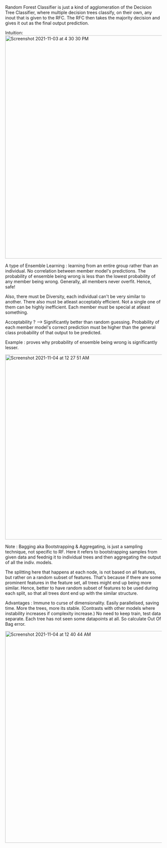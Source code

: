 Random Forest Classifier is just a kind of agglomeration of the Decision Tree Classifier, where multiple decision trees classify, on their own, any inout that is given to the RFC. The RFC then takes the majority decision and gives it out as the final output prediction. 

Intuition:  
<img width="717" alt="Screenshot 2021-11-03 at 4 30 30 PM" src="https://user-images.githubusercontent.com/61674750/140048950-5b0baac3-0e77-4a0e-b9b6-28bf6a3169c5.png">

A type of Ensemble Learning : learning from an entire group rather than an individual. No correlation between member model's predictions. The probability of ensemble being wrong is less than the lowest probability of any member being wrong. Generally, all members never overfit. Hence, safe!

Also, there must be Diversity, each individual can't be very similar to another. 
There also must be atleast acceptably efficient. Not a single one of them can be highly inefficient. Each member must be special at atleast something.

Acceptability ? --> Significantly better than random guessing. Probability of each member model's correct prediction must be higher than the general class probability of that output to be predicted.

Example : proves why probability of ensemble being wrong is significantly lesser.

<img width="594" alt="Screenshot 2021-11-04 at 12 27 51 AM" src="https://user-images.githubusercontent.com/61674750/140175080-b23d552a-f6f0-426a-8e4a-7f8426e93648.png">


Note : 
  Bagging aka Bootstrapping & Aggregating, is just a sampling technique, not specific to RF. Here it refers to bootstrapping samples from given data and feednig it to individual trees and then aggregating the output of all the indiv. models.

  The splitting here that happens at each node, is not based on all features, but rather on a random subset of features. That's because if there are some prominent features in the feature set, all trees might end up being more similar. Hence, better to have random subset of features to be used during each split, so that all trees dont end up with the similar structure.


Advantages :
    Immune to curse of dimensionality. 
    Easily parallelised, saving time.
    More the trees, more its stable. (Contrasts with other models where instability increases if complexity increase.)
    No need to keep train, test data separate.  Each tree has not seen some datapoints at all. So calculate Out Of Bag error.
    
   <img width="680" alt="Screenshot 2021-11-04 at 12 40 44 AM" src="https://user-images.githubusercontent.com/61674750/140176865-da0d2c8a-b871-42c0-805a-45889ab42d2c.png">

